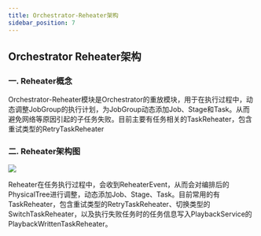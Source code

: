 ```yaml
---
title: Orchestrator-Reheater架构
sidebar_position: 7
---
```


## **Orchestrator Reheater架构**

### **一. Reheater概念**

Orchestrator-Reheater模块是Orchestrator的重放模块，用于在执行过程中，动态调整JobGroup的执行计划，为JobGroup动态添加Job、Stage和Task。从而避免网络等原因引起的子任务失败。目前主要有任务相关的TaskReheater，包含重试类型的RetryTaskReheater

### **二. Reheater架构图**

![](/Images-zh/Architecture/orchestrator/reheater/linkis-orchestrator-reheater-01.png)

Reheater在任务执行过程中，会收到ReheaterEvent，从而会对编排后的PhysicalTree进行调整，动态添加Job、Stage、Task。目前常用的有TaskReheater，包含重试类型的RetryTaskReheater、切换类型的SwitchTaskReheater，以及执行失败任务时的任务信息写入PlaybackService的PlaybackWrittenTaskReheater。

